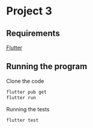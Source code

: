 # Project 3

## Requirements 

[Flutter](https://flutter.dev/?gclid=CjwKCAjwos-HBhB3EiwAe4xM9_ESoetNhB4z4G_K-8aFCiscpj9w88X_o_XPoOxncVrnsXoA9JgWUBoCzEoQAvD_BwE&gclsrc=aw.ds)

## Running the program
 
Clone the code

```bash
flutter pub get
flutter run
```

Running the tests
```bash
flutter test

